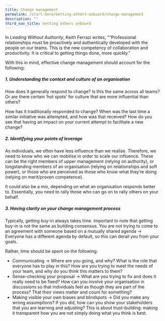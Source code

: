 ```yaml
---
title: Change management
permalink: /start-here/Getting-others-onboard/change-management
description: ""
third_nav_title: Getting others onboard
---
```

In *Leading Without Authority*, Keith Ferrazi writes, "“Professional relationships must be proactively and authentically developed with the people on our teams. This is the new competency of collaboration and productivity. It is critical to getting things done, more quickly.”

With this in mind, effective change management should account for the following: 

##### 1. Understanding the context and culture of an organisation 


How does it generally respond to change? Is this the same across all teams? Or are there certain ‘hot spots’ for culture that are more influential than others? 

How has it traditionally responded to change? When was the last time a similar initiative was attempted, and how was that received? How do you see that having an impact on your current attempt to facilitate a new change? 

##### 2. Identifying your points of leverage 

As individuals, we often have less influence than we realise. Therefore, we need to know who we can mobilise in order to scale our influence. 
These can be the right members of upper management (relying on authority), or longstanding members of an organisation (relying on relationships and soft power), or those who are perceived as those who know what they’re doing (relying on merit/proven competence). 

It could also be a mix, depending on what an organisation responds better to. Essentially, you need to rally those who can go on to rally others on your behalf. 


##### 3. Having clarity on your change management process 

Typically, getting buy-in always takes time. Important to note that getting buy-in is not the same as building consensus. You are not trying to come to an agreement with someone based on a mutually shared agenda → Everyone has a different agenda by default, so this can derail you from your goals. 

Rather, time should be spent on the following: 

*  Communicating → Where are you going, and why? What is the role that everyone has to play in this? How are you trying to meet the needs of your team, and why do you think this matters to them? 
*  Sense-checking your proposal → What are you trying to fix and does it really need to be fixed? How can you involve your organisation in discussions so that individuals feel as though they are part of the process? That their views matter and count for something?
*  Making visible your own biases and blindspots → Did you make any wrong assumptions? If you did, how can you show your stakeholders that you are learning and adjusting? This is about trust-building: making it transparent how you are not simply doing what you think is best. 
